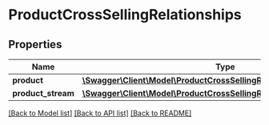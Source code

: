 # ProductCrossSellingRelationships

## Properties
Name | Type | Description | Notes
------------ | ------------- | ------------- | -------------
**product** | [**\Swagger\Client\Model\ProductCrossSellingRelationshipsProduct**](ProductCrossSellingRelationshipsProduct.md) |  | [optional] 
**product_stream** | [**\Swagger\Client\Model\ProductCrossSellingRelationshipsProductStream**](ProductCrossSellingRelationshipsProductStream.md) |  | [optional] 

[[Back to Model list]](../../README.md#documentation-for-models) [[Back to API list]](../../README.md#documentation-for-api-endpoints) [[Back to README]](../../README.md)

